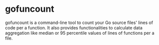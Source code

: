 # gofuncount

gofuncount is a command-line tool to count your Go source files' lines of code per a function. It also provides functionalities to calculate data aggregation like median or 95 percentile values of lines of functions per a file.
